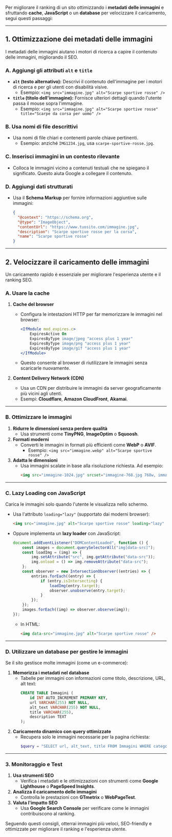 Per migliorare il ranking di un sito ottimizzando i **metadati delle immagini** e sfruttando **cache**, **JavaScript** o un **database** per velocizzare il caricamento, segui questi passaggi:

---

## **1. Ottimizzazione dei metadati delle immagini**
I metadati delle immagini aiutano i motori di ricerca a capire il contenuto delle immagini, migliorando il SEO.

### **A. Aggiungi gli attributi `alt` e `title`**
- **`alt` (testo alternativo):** Descrivi il contenuto dell'immagine per i motori di ricerca e per gli utenti con disabilità visive.
  - Esempio: `<img src="immagine.jpg" alt="Scarpe sportive rosse" />`
- **`title` (titolo dell'immagine):** Fornisce ulteriori dettagli quando l'utente passa il mouse sopra l'immagine.
  - Esempio: `<img src="immagine.jpg" alt="Scarpe sportive rosse" title="Scarpe da corsa per uomo" />`

### **B. Usa nomi di file descrittivi**
- Usa nomi di file chiari e contenenti parole chiave pertinenti.
  - Esempio: anziché `IMG1234.jpg`, usa `scarpe-sportive-rosse.jpg`.

### **C. Inserisci immagini in un contesto rilevante**
- Colloca le immagini vicino a contenuti testuali che ne spiegano il significato. Questo aiuta Google a collegare il contenuto.

### **D. Aggiungi dati strutturati**
- Usa il **Schema Markup** per fornire informazioni aggiuntive sulle immagini:
  ```json
  {
    "@context": "https://schema.org",
    "@type": "ImageObject",
    "contentUrl": "https://www.tuosito.com/immagine.jpg",
    "description": "Scarpe sportive rosse per la corsa",
    "name": "Scarpe sportive rosse"
  }
  ```

---

## **2. Velocizzare il caricamento delle immagini**
Un caricamento rapido è essenziale per migliorare l'esperienza utente e il ranking SEO.

### **A. Usare la cache**
1. **Cache del browser**
   - Configura le intestazioni HTTP per far memorizzare le immagini nel browser:
     ```apache
     <IfModule mod_expires.c>
         ExpiresActive On
         ExpiresByType image/jpeg "access plus 1 year"
         ExpiresByType image/png "access plus 1 year"
         ExpiresByType image/gif "access plus 1 year"
     </IfModule>
     ```
   - Questo consente al browser di riutilizzare le immagini senza scaricarle nuovamente.

2. **Content Delivery Network (CDN)**
   - Usa un CDN per distribuire le immagini da server geograficamente più vicini agli utenti.
   - Esempi: **Cloudflare**, **Amazon CloudFront**, **Akamai**.

---

### **B. Ottimizzare le immagini**
1. **Ridurre le dimensioni senza perdere qualità**
   - Usa strumenti come **TinyPNG**, **ImageOptim** o **Squoosh**.
2. **Formati moderni**
   - Converti le immagini in formati più efficienti come **WebP** o **AVIF**.
     - Esempio: `<img src="immagine.webp" alt="Scarpe sportive rosse" />`
3. **Adatta le dimensioni**
   - Usa immagini scalate in base alla risoluzione richiesta. Ad esempio:
     ```html
     <img src="immagine-1024.jpg" srcset="immagine-768.jpg 768w, immagine-480.jpg 480w" sizes="(max-width: 768px) 100vw, 768px" alt="Scarpe sportive rosse" />
     ```

---

### **C. Lazy Loading con JavaScript**
Carica le immagini solo quando l'utente le visualizza nello schermo.
- Usa l'attributo `loading="lazy"` (supportato dai moderni browser):
  ```html
  <img src="immagine.jpg" alt="Scarpe sportive rosse" loading="lazy" />
  ```
- Oppure implementa un **lazy loader** con JavaScript:
  ```javascript
  document.addEventListener("DOMContentLoaded", function () {
      const images = document.querySelectorAll("img[data-src]");
      const loadImg = (img) => {
          img.setAttribute("src", img.getAttribute("data-src"));
          img.onload = () => img.removeAttribute("data-src");
      };
      const observer = new IntersectionObserver((entries) => {
          entries.forEach((entry) => {
              if (entry.isIntersecting) {
                  loadImg(entry.target);
                  observer.unobserve(entry.target);
              }
          });
      });
      images.forEach((img) => observer.observe(img));
  });
  ```
  - In HTML:
    ```html
    <img data-src="immagine.jpg" alt="Scarpe sportive rosse" />
    ```

---

### **D. Utilizzare un database per gestire le immagini**
Se il sito gestisce molte immagini (come un e-commerce):
1. **Memorizza i metadati nel database**
   - Tabelle per immagini con informazioni come titolo, descrizione, URL, alt text:
     ```sql
     CREATE TABLE Immagini (
         id INT AUTO_INCREMENT PRIMARY KEY,
         url VARCHAR(255) NOT NULL,
         alt_text VARCHAR(255) NOT NULL,
         title VARCHAR(255),
         description TEXT
     );
     ```
2. **Caricamento dinamico con query ottimizzate**
   - Recupera solo le immagini necessarie per la pagina richiesta:
     ```php
     $query = "SELECT url, alt_text, title FROM Immagini WHERE categoria = 'scarpe'";
     ```

---

### **3. Monitoraggio e Test**
1. **Usa strumenti SEO**
   - Verifica i metadati e le ottimizzazioni con strumenti come **Google Lighthouse** o **PageSpeed Insights**.
2. **Analizza il caricamento delle immagini**
   - Controlla le prestazioni con **GTmetrix** o **WebPageTest**.
3. **Valuta l'impatto SEO**
   - Usa **Google Search Console** per verificare come le immagini contribuiscono al ranking.

Seguendo questi consigli, otterrai immagini più veloci, SEO-friendly e ottimizzate per migliorare il ranking e l'esperienza utente.